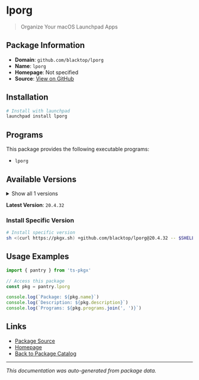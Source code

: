 # lporg

> Organize Your macOS Launchpad Apps

## Package Information

- **Domain**: `github.com/blacktop/lporg`
- **Name**: `lporg`
- **Homepage**: Not specified
- **Source**: [View on GitHub](https://github.com/pkgxdev/pantry/tree/main/projects/github.com/blacktop/lporg/package.yml)

## Installation

```bash
# Install with launchpad
launchpad install lporg
```

## Programs

This package provides the following executable programs:

- `lporg`

## Available Versions

<details>
<summary>Show all 1 versions</summary>

- `20.4.32`

</details>

**Latest Version**: `20.4.32`

### Install Specific Version

```bash
# Install specific version
sh <(curl https://pkgx.sh) +github.com/blacktop/lporg@20.4.32 -- $SHELL -i
```

## Usage Examples

```typescript
import { pantry } from 'ts-pkgx'

// Access this package
const pkg = pantry.lporg

console.log(`Package: ${pkg.name}`)
console.log(`Description: ${pkg.description}`)
console.log(`Programs: ${pkg.programs.join(', ')}`)
```

## Links

- [Package Source](https://github.com/pkgxdev/pantry/tree/main/projects/github.com/blacktop/lporg/package.yml)
- [Homepage](#)
- [Back to Package Catalog](../package-catalog.md)

---

*This documentation was auto-generated from package data.*
